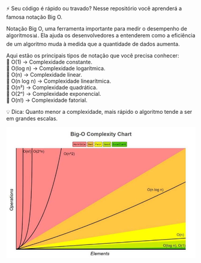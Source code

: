 ⚡️ Seu código é rápido ou travado? Nesse repositório você aprenderá a famosa notação Big O.

Notação Big O, uma ferramenta importante para medir o desempenho de algoritmos📊. Ela ajuda os desenvolvedores a 
entenderem como a eficiência de um algoritmo muda à medida que a quantidade de dados aumenta.

Aqui estão os principais tipos de notação que você precisa conhecer:\
📌 O(1) → Complexidade constante.\
📌 O(log n) → Complexidade logarítmica.\
📌 O(n) → Complexidade linear.\
📌 O(n log n) → Complexidade linearítmica.\
📌 O(n²) → Complexidade quadrática.\
📌 O(2ⁿ) → Complexidade exponencial.\
📌 O(n!) → Complexidade fatorial.

💡 Dica: Quanto menor a complexidade, mais rápido o algoritmo tende a ser em grandes escalas.

![Gráfico da notação Big O](bigO.jpg)